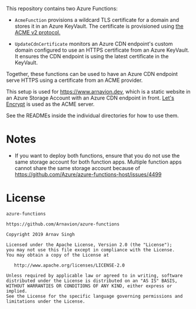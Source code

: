 This repository contains two Azure Functions:

- `AcmeFunction` provisions a wildcard TLS certificate for a domain and stores it in an Azure KeyVault. The certificate is provisioned using [the ACME v2 protocol.](https://ietf-wg-acme.github.io/acme/draft-ietf-acme-acme.html)

- `UpdateCdnCertificate` monitors an Azure CDN endpoint's custom domain configured to use an HTTPS certificate from an Azure KeyVault. It ensures the CDN endpoint is using the latest certificate in the KeyVault.

Together, these functions can be used to have an Azure CDN endpoint serve HTTPS using a certificate from an ACME provider.

This setup is used for <https://www.arnavion.dev>, which is a static website in an Azure Storage Account with an Azure CDN endpoint in front. [Let's Encrypt](https://letsencrypt.org/) is used as the ACME server.

See the READMEs inside the individual directories for how to use them.


# Notes

- If you want to deploy both functions, ensure that you do not use the same storage account for both function apps. Multiple function apps cannot share the same storage account because of <https://github.com/Azure/azure-functions-host/issues/4499>


# License

```
azure-functions

https://github.com/Arnavion/azure-functions

Copyright 2019 Arnav Singh

Licensed under the Apache License, Version 2.0 (the "License");
you may not use this file except in compliance with the License.
You may obtain a copy of the License at

   http://www.apache.org/licenses/LICENSE-2.0

Unless required by applicable law or agreed to in writing, software
distributed under the License is distributed on an "AS IS" BASIS,
WITHOUT WARRANTIES OR CONDITIONS OF ANY KIND, either express or implied.
See the License for the specific language governing permissions and
limitations under the License.
```
